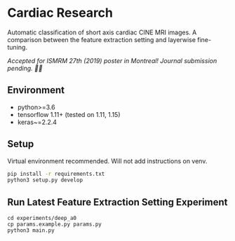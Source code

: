 # Cardiac Research

Automatic classification of short axis cardiac CINE MRI images. A comparison between
the feature extraction setting and layerwise fine-tuning.

_Accepted for ISMRM 27th (2019) poster in Montreal! Journal submission pending. 💃🕺_

## Environment

- python>=3.6
- tensorflow 1.11+ (tested on 1.11, 1.15)
- keras~=2.2.4

## Setup

Virtual environment recommended. Will not add instructions on venv.

```sh
pip install -r requirements.txt
python3 setup.py develop
```

## Run Latest Feature Extraction Setting Experiment

```
cd experiments/deep_a0
cp params.example.py params.py
python3 main.py
```
